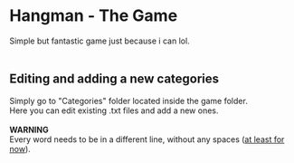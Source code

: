 # Hangman - The Game
Simple but fantastic game just because i can lol.<br /><br />

## Editing and adding a new categories
Simply go to "Categories" folder located inside the game folder.<br />
Here you can edit existing .txt files and add a new ones.<br /><br />
**WARNING**<br />
Every word needs to be in a different line, without any spaces ([at least for now](https://github.com/KindaMe/hangman-the-game/issues/1#issue-1054378256)).<br />
